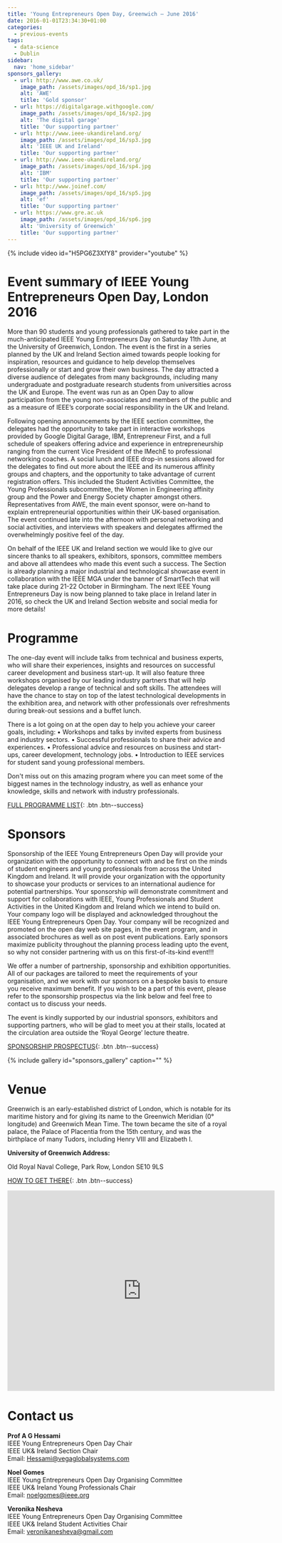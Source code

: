 ```yaml
---
title: 'Young Entrepreneurs Open Day, Greenwich – June 2016'
date: 2016-01-01T23:34:30+01:00
categories:
  - previous-events
tags:
  - data-science
  - Dublin
sidebar:
  nav: 'home_sidebar'
sponsors_gallery:
  - url: http://www.awe.co.uk/
    image_path: /assets/images/opd_16/sp1.jpg
    alt: 'AWE'
    title: 'Gold sponsor'
  - url: https://digitalgarage.withgoogle.com/
    image_path: /assets/images/opd_16/sp2.jpg
    alt: 'The digital garage'
    title: 'Our supporting partner'
  - url: http://www.ieee-ukandireland.org/
    image_path: /assets/images/opd_16/sp3.jpg
    alt: 'IEEE UK and Ireland'
    title: 'Our supporting partner'
  - url: http://www.ieee-ukandireland.org/
    image_path: /assets/images/opd_16/sp4.jpg
    alt: 'IBM'
    title: 'Our supporting partner'
  - url: http://www.joinef.com/
    image_path: /assets/images/opd_16/sp5.jpg
    alt: 'ef'
    title: 'Our supporting partner'
  - url: https://www.gre.ac.uk
    image_path: /assets/images/opd_16/sp6.jpg
    alt: 'University of Greenwich'
    title: 'Our supporting partner'
---
```


{% include video id="H5PG6Z3XfY8" provider="youtube" %}

# Event summary of IEEE Young Entrepreneurs Open Day, London 2016

More than 90 students and young professionals gathered to take part in the much-anticipated IEEE Young Entrepreneurs Day on Saturday 11th June, at the University of Greenwich, London. The event is the first in a series planned by the UK and Ireland Section aimed towards people looking for inspiration, resources and guidance to help develop themselves professionally or start and grow their own business. The day attracted a diverse audience of delegates from many backgrounds, including many undergraduate and postgraduate research students from universities across the UK and Europe. The event was run as an Open Day to allow participation from the young non-associates and members of the public and as a measure of IEEE’s corporate social responsibility in the UK and Ireland.

Following opening announcements by the IEEE section committee, the delegates had the opportunity to take part in interactive workshops provided by Google Digital Garage, IBM, Entrepreneur First, and a full schedule of speakers offering advice and experience in entrepreneurship ranging from the current Vice President of the IMechE to professional networking coaches. A social lunch and IEEE drop-in sessions allowed for the delegates to find out more about the IEEE and its numerous affinity groups and chapters, and the opportunity to take advantage of current registration offers. This included the Student Activities Committee, the Young Professionals subcommittee, the Women in Engineering affinity group and the Power and Energy Society chapter amongst others. Representatives from AWE, the main event sponsor, were on-hand to explain entrepreneurial opportunities within their UK-based organisation. The event continued late into the afternoon with personal networking and social activities, and interviews with speakers and delegates affirmed the overwhelmingly positive feel of the day.

On behalf of the IEEE UK and Ireland section we would like to give our sincere thanks to all speakers, exhibitors, sponsors, committee members and above all attendees who made this event such a success. The Section is already planning a major industrial and technological showcase event in collaboration with the IEEE MGA under the banner of SmartTech that will take place during 21-22 October in Birmingham. The next IEEE Young Entrepreneurs Day is now being planned to take place in Ireland later in 2016, so check the UK and Ireland Section website and social media for more details!

# Programme

The one-day event will include talks from technical and business experts, who will share their experiences, insights and resources on successful career development and business start-up. It will also feature three workshops organised by our leading industry partners that will help delegates develop a range of technical and soft skills. The attendees will have the chance to stay on top of the latest technological developments in the exhibition area, and network with other professionals over refreshments during break-out sessions and a buffet lunch.

There is a lot going on at the open day to help you achieve your career goals, including:
• Workshops and talks by invited experts from business and industry sectors.
• Successful professionals to share their advice and experiences.
• Professional advice and resources on business and start-ups, career development, technology jobs.
• Introduction to IEEE services for student sand young professional members.

Don't miss out on this amazing program where you can meet some of the biggest names in the technology industry, as well as enhance your knowledge, skills and network with industry professionals.

[FULL PROGRAMME LIST](https://drive.google.com/open?id=0B4qTNvaOMM0ySWljSnBBYzZKTWs){: .btn .btn--success}

# Sponsors

Sponsorship of the IEEE Young Entrepreneurs Open Day will provide your organization with the opportunity to connect with and be first on the minds of student engineers and young professionals from across the United Kingdom and Ireland. It will provide your organization with the opportunity to showcase your products or services to an international audience for potential partnerships. Your sponsorship will demonstrate commitment and support for collaborations with IEEE, Young Professionals and Student Activities in the United Kingdom and Ireland which we intend to build on. Your company logo will be displayed and acknowledged throughout the IEEE Young Entrepreneurs Open Day. Your company will be recognized and promoted on the open day web site pages, in the event program, and in associated brochures as well as on post event publications. Early sponsors maximize publicity throughout the planning process leading upto the event, so why not consider partnering with us on this first-of-its-kind event!!!

We offer a number of partnership, sponsorship and exhibition opportunities. All of our packages are tailored to meet the requirements of your organisation, and we work with our sponsors on a bespoke basis to ensure you receive maximum benefit. If you wish to be a part of this event, please refer to the sponsorship prospectus via the link below and feel free to contact us to discuss your needs.

The event is kindly supported by our industrial sponsors, exhibitors and supporting partners, who will be glad to meet you at their stalls, located at the circulation area outside the ‘Royal George’ lecture theatre.

[SPONSORSHIP PROSPECTUS](https://drive.google.com/open?id=0BzVmvSy2LTXyVkhBclFsR0lhUms){: .btn .btn--success}

{% include gallery id="sponsors_gallery" caption="" %}

# Venue

Greenwich is an early-established district of London, which is notable for its maritime history and for giving its name to the Greenwich Meridian (0° longitude) and Greenwich Mean Time. The town became the site of a royal palace, the Palace of Placentia from the 15th century, and was the birthplace of many Tudors, including Henry VIII and Elizabeth I.

**University of Greenwich Address:**

Old Royal Naval College, Park Row, London SE10 9LS

[HOW TO GET THERE](http://www2.gre.ac.uk/about/travel/greenwich){: .btn .btn--success}

<iframe src="https://www.google.com/maps/embed?pb=!1m14!1m8!1m3!1d4969.300811695546!2d-0.006995000000000001!3d51.482931!3m2!1i1024!2i768!4f13.1!3m3!1m2!1s0x0%3A0xa66a5fccf89e51c4!2sUniversity%20of%20Greenwich%2C%20London!5e0!3m2!1sen!2sus!4v1567017611942!5m2!1sen!2sus" width="600" height="450" frameborder="0" style="border:0;" allowfullscreen=""></iframe>

# Contact us

**Prof A G Hessami**<br>
IEEE Young Entrepreneurs Open Day Chair<br>
IEEE UK& Ireland Section Chair<br>
Email: Hessami@vegaglobalsystems.com<br>

**Noel Gomes**<br>
IEEE Young Entrepreneurs Open Day Organising Committee<br>
IEEE UK& Ireland Young Professionals Chair<br>
Email: noelgomes@ieee.org<br>

**Veronika Nesheva**<br>
IEEE Young Entrepreneurs Open Day Organising Committee<br>
IEEE UK& Ireland Student Activities Chair<br>
Email: veronikanesheva@gmail.com<br>
